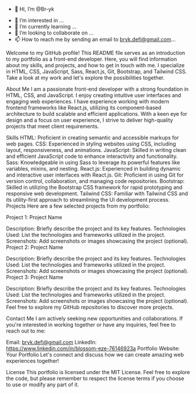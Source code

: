 - 👋 Hi, I’m @Br-yk
<!--- My Actual name though is Blossom Eze😉-->
- 👀 I’m interested in ...
- 🌱 I’m currently learning ...
- 💞️ I’m looking to collaborate on ...
- 📫 How to reach me by sending an email to bryk.defi@gmail.com...

Welcome to my GitHub profile! This README file serves as an introduction to my portfolio as a front-end developer. Here, you will find information about my skills, and projects, and how to get in touch with me. I specialize in HTML, CSS, JavaScript, Sass, React.js, Git, Bootstrap, and Tailwind CSS. Take a look at my work and let's explore the possibilities together.

About Me
I am a passionate front-end developer with a strong foundation in HTML, CSS, and JavaScript. I enjoy creating intuitive user interfaces and engaging web experiences. I have experience working with modern frontend frameworks like React.js, utilizing its component-based architecture to build scalable and efficient applications. With a keen eye for design and a focus on user experience, I strive to deliver high-quality projects that meet client requirements.

Skills
HTML: Proficient in creating semantic and accessible markups for web pages.
CSS: Experienced in styling websites using CSS, including layout, responsiveness, and animations.
JavaScript: Skilled in writing clean and efficient JavaScript code to enhance interactivity and functionality.
Sass: Knowledgeable in using Sass to leverage its powerful features like variables, mixins, and nesting.
React.js: Experienced in building dynamic and interactive user interfaces with React.js.
Git: Proficient in using Git for version control, collaboration, and managing code repositories.
Bootstrap: Skilled in utilizing the Bootstrap CSS framework for rapid prototyping and responsive web development.
Tailwind CSS: Familiar with Tailwind CSS and its utility-first approach to streamlining the UI development process.
Projects
Here are a few selected projects from my portfolio:

Project 1: Project Name

Description: Briefly describe the project and its key features.
Technologies Used: List the technologies and frameworks utilized in the project.
Screenshots: Add screenshots or images showcasing the project (optional).
Project 2: Project Name

Description: Briefly describe the project and its key features.
Technologies Used: List the technologies and frameworks utilized in the project.
Screenshots: Add screenshots or images showcasing the project (optional).
Project 3: Project Name

Description: Briefly describe the project and its key features.
Technologies Used: List the technologies and frameworks utilized in the project.
Screenshots: Add screenshots or images showcasing the project (optional).
Feel free to explore my GitHub repositories to discover more projects.

Contact Me
I am actively seeking new opportunities and collaborations. If you're interested in working together or have any inquiries, feel free to reach out to me:

Email: bryk.defi@gmail.com
LinkedIn: https://www.linkedin.com/in/blossom-eze-76146923a
Portfolio Website: Your Portfolio
Let's connect and discuss how we can create amazing web experiences together!

License
This portfolio is licensed under the MIT License. Feel free to explore the code, but please remember to respect the license terms if you choose to use or modify any part of it.
